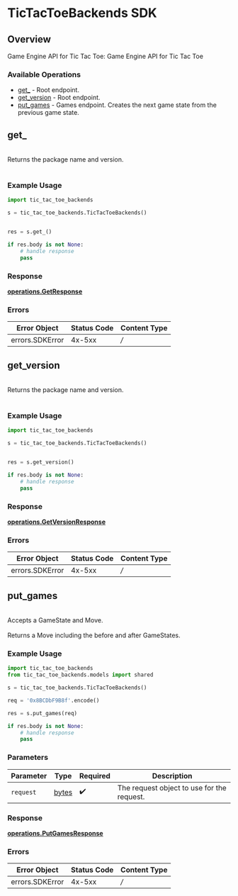 # TicTacToeBackends SDK


## Overview

Game Engine API for Tic Tac Toe: Game Engine API for Tic Tac Toe

### Available Operations

* [get_](#get_) - Root endpoint.
* [get_version](#get_version) - Root endpoint.
* [put_games](#put_games) - Games endpoint. Creates the next game state from the previous game state.

## get_

<br/>Returns the package name and version.<br/><br/>

### Example Usage

```python
import tic_tac_toe_backends

s = tic_tac_toe_backends.TicTacToeBackends()


res = s.get_()

if res.body is not None:
    # handle response
    pass
```


### Response

**[operations.GetResponse](../../models/operations/getresponse.md)**
### Errors

| Error Object    | Status Code     | Content Type    |
| --------------- | --------------- | --------------- |
| errors.SDKError | 4x-5xx          | */*             |

## get_version

<br/>Returns the package name and version.<br/><br/>

### Example Usage

```python
import tic_tac_toe_backends

s = tic_tac_toe_backends.TicTacToeBackends()


res = s.get_version()

if res.body is not None:
    # handle response
    pass
```


### Response

**[operations.GetVersionResponse](../../models/operations/getversionresponse.md)**
### Errors

| Error Object    | Status Code     | Content Type    |
| --------------- | --------------- | --------------- |
| errors.SDKError | 4x-5xx          | */*             |

## put_games

<br/>Accepts a GameState and Move.<br/><br/>Returns a Move including the before and after GameStates.<br/>

### Example Usage

```python
import tic_tac_toe_backends
from tic_tac_toe_backends.models import shared

s = tic_tac_toe_backends.TicTacToeBackends()

req = '0x8BCDbF9B8f'.encode()

res = s.put_games(req)

if res.body is not None:
    # handle response
    pass
```

### Parameters

| Parameter                                  | Type                                       | Required                                   | Description                                |
| ------------------------------------------ | ------------------------------------------ | ------------------------------------------ | ------------------------------------------ |
| `request`                                  | [bytes](../../models/.md)                  | :heavy_check_mark:                         | The request object to use for the request. |


### Response

**[operations.PutGamesResponse](../../models/operations/putgamesresponse.md)**
### Errors

| Error Object    | Status Code     | Content Type    |
| --------------- | --------------- | --------------- |
| errors.SDKError | 4x-5xx          | */*             |
